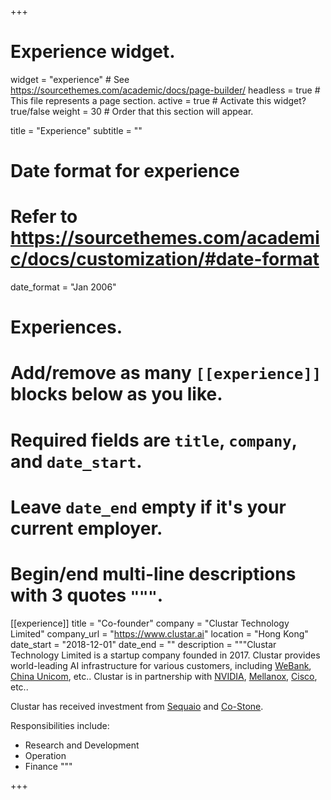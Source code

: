 +++
# Experience widget.
widget = "experience"  # See https://sourcethemes.com/academic/docs/page-builder/
headless = true  # This file represents a page section.
active = true  # Activate this widget? true/false
weight = 30  # Order that this section will appear.

title = "Experience"
subtitle = ""

# Date format for experience
#   Refer to https://sourcethemes.com/academic/docs/customization/#date-format
date_format = "Jan 2006"

# Experiences.
#   Add/remove as many `[[experience]]` blocks below as you like.
#   Required fields are `title`, `company`, and `date_start`.
#   Leave `date_end` empty if it's your current employer.
#   Begin/end multi-line descriptions with 3 quotes `"""`.
[[experience]]
  title = "Co-founder"
  company = "Clustar Technology Limited"
  company_url = "https://www.clustar.ai"
  location = "Hong Kong"
  date_start = "2018-12-01"
  date_end = ""
  description = """Clustar Technology Limited is a startup company founded in 2017. Clustar provides world-leading AI infrastructure for various customers, including [WeBank](https://www.webank.com/en/), [China Unicom](https://www.mychinaunicom.com), etc.. Clustar is in partnership with [NVIDIA](https://www.nvidia.com/en-us/), [Mellanox](https://www.mellanox.com), [Cisco](https://www.cisco.com), etc..

  Clustar has received investment from [Sequaio](https://www.sequoiacap.com) and [Co-Stone](http://en.stonevc.com).

  Responsibilities include:
  
  * Research and Development
  * Operation
  * Finance
  """

<!-- [[experience]]
  title = "Professor"
  company = "University X"
  company_url = ""
  location = "California"
  date_start = "2016-01-01"
  date_end = "2016-12-31"
  description = """Taught electronic engineering and researched semiconductor physics.""" -->

+++
